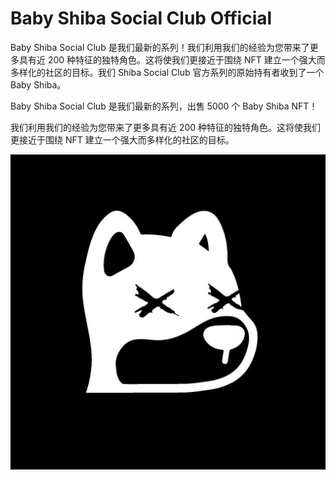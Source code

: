 # Baby Shiba Social Club Official

Baby Shiba Social Club 是我们最新的系列！我们利用我们的经验为您带来了更多具有近 200 种特征的独特角色。这将使我们更接近于围绕 NFT 建立一个强大而多样化的社区的目标。我们 Shiba Social Club 官方系列的原始持有者收到了一个 Baby Shiba。

Baby Shiba Social Club 是我们最新的系列，出售 5000 个 Baby Shiba NFT！

我们利用我们的经验为您带来了更多具有近 200 种特征的独特角色。这将使我们更接近于围绕 NFT 建立一个强大而多样化的社区的目标。

![nft](unnamed.jpg)
